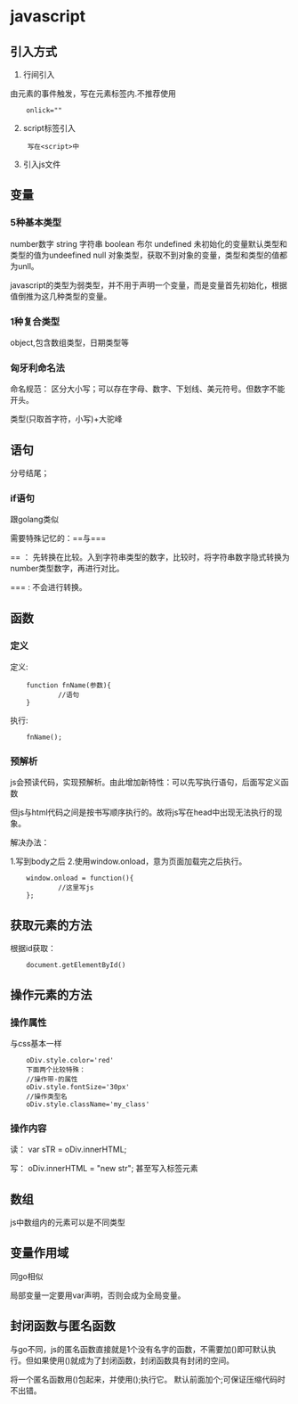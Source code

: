 # javascript

## 引入方式

1. 行间引入

由元素的事件触发，写在元素标签内.不推荐使用

        onlick=""

2. script标签引入

        写在<script>中

3. 引入js文件

## 变量

### 5种基本类型

number数字
string 字符串
boolean 布尔
undefined 未初始化的变量默认类型和类型的值为undeefined
null 对象类型，获取不到对象的变量，类型和类型的值都为unll。

javascript的类型为弱类型，并不用于声明一个变量，而是变量首先初始化，根据值倒推为这几种类型的变量。

### 1种复合类型

object,包含数组类型，日期类型等

### 匈牙利命名法

命名规范：
区分大小写；可以存在字母、数字、下划线、美元符号。但数字不能开头。

类型(只取首字符，小写)+大驼峰

## 语句

分号结尾；

### if语句

跟golang类似

需要特殊记忆的：==与===

== ： 先转换在比较。入到字符串类型的数字，比较时，将字符串数字隐式转换为number类型数字，再进行对比。

=== : 不会进行转换。

## 函数

### 定义

定义:

        function fnName(参数){
                //语句
        }
执行:

        fnName();

### 预解析

js会预读代码，实现预解析。由此增加新特性：可以先写执行语句，后面写定义函数

但js与html代码之间是按书写顺序执行的。故将js写在head中出现无法执行的现象。

解决办法：

1.写到body之后
2.使用window.onload，意为页面加载完之后执行。

        window.onload = function(){
                //这里写js
        };

## 获取元素的方法

根据id获取：

        document.getElementById()

## 操作元素的方法

### 操作属性

与css基本一样

        oDiv.style.color='red'
        下面两个比较特殊：
        //操作带-的属性
        oDiv.style.fontSize='30px'
        //操作类型名
        oDiv.style.className='my_class'

### 操作内容

读：
        var sTR = oDiv.innerHTML;

写：
        oDiv.innerHTML = "new str";
        甚至写入标签元素

## 数组

js中数组内的元素可以是不同类型

## 变量作用域

同go相似

局部变量一定要用var声明，否则会成为全局变量。

## 封闭函数与匿名函数

与go不同，js的匿名函数直接就是1个没有名字的函数，不需要加()即可默认执行。但如果使用()就成为了封闭函数，封闭函数具有封闭的空间。

将一个匿名函数用()包起来，并使用();执行它。
默认前面加个;可保证压缩代码时不出错。